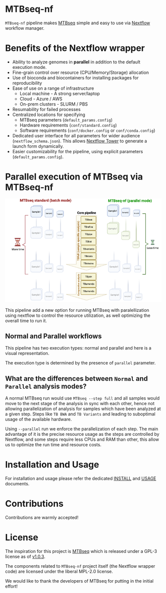 # MTBseq-nf

`MTBseq-nf` pipeline makes [MTBseq](https://github.com/ngs-fzb/MTBseq_source) simple and easy to use via [Nextflow](https://www.nextflow.io/) workflow manager.

# Benefits of the Nextflow wrapper

- Ability to analyze genomes in **parallel** in addition to the default execution mode.
- Fine-grain control over resource (CPU/Memory/Storage) allocation
- Use of bioconda and biocontainers for installing packages for reproducibility
- Ease of use on a range of infrastructure
  - Local machine - A strong server/laptop
  - Cloud - Azure / AWS
  - On-prem clusters - SLURM / PBS
- Resumability for failed processes
- Centralized locations for specifying
  - MTBseq parameters (`default_params.config`)
  - Hardware requirements (`conf/standard.config`)
  - Software requirements (`conf/docker.config` or `conf/conda.config`)
- Dedicated user interface for all parameters for wider audience (`nextflow_schema.json`). This allows [Nextflow Tower](tower.nf/) to generate a launch form dynamically.
- Easier customizability for the pipeline, using explicit parameters (`default_params.config`).

# Parallel execution of MTBseq via MTBseq-nf

![](./docs/MTBseq-nf-modes.png)

This pipeline add a new option for running MTBseq with paralellization using nextflow to control the resource utilization, as well optimizing the overall time to run it.

## Normal and Parallel workflows

This pipeline has two execution types: normal and parallel and here is a visual representation.

The execution type is determined by the presence of `parallel` parameter.

## What are the differences between `Normal` and `Parallel` analysis modes?

A normal MTBseq run would use `MTBseq --step full` and all samples would move to the next stage of the analysis in sync with each other, hence not allowing parallelization of analysis for samples which have been analyzed at a given step. Steps like `TB BWA` and `TB Variants` and leading to suboptimal usage of the available hardware.

Using `--parallel` run we enforce the parallelization of each step. The main advantage of it is the precise resource usage as the steps are controlled by Nextflow, and some steps require less CPUs and RAM than other, this allow us to optimize the run time and resource costs.

# Installation and Usage

For installation and usage please refer the dedicated [INSTALL](./docs/INSTALL.md) and [USAGE](./docs/USAGE.md) documents.

# Contributions

Contributions are warmly accepted!

# License

The inspiration for this project is [MTBseq](https://github.com/ngs-fzb/MTBseq_source) which is released under a GPL-3 license as of [v1.0.3](https://github.com/ngs-fzb/MTBseq_source/blob/v1.0.3/LICENSE.md).

The components related to `MTBseq-nf` project itself (the Nextflow wrapper code) are licensed under the liberal MPL-2.0 license.

We would like to thank the developers of MTBseq for putting in the initial effort!
